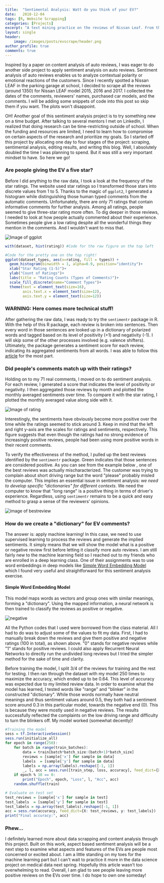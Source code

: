 ```yaml
---
title:  "Sentimental Analysis: Watt do you think of your EV?"
date:   2018-12-04
tags: [R, Website Scrapping]
categories: [Projects]
excerpt: "A text mining practice on the reviews of Nissan Leaf. From this content analysis project, I found out that while EV customers have given consistant ratings over time, they have been using more positive words in their reviews."
layout: single
header:
    image: /images/posts/evscrape/header.png
author_profile: true
comments: true
---
```

Inspired by a paper on content analysis of auto reviews, I was eager to do another side project to apply sentiment analysis on auto reviews. Sentiment analysis of auto reviews enables us to analyze contextual polarity or emotional reactions of the customers. Since I recently spotted a Nissan LEAF in the parking garage at school, I decided to scrape all the reviews (around 1350) for Nissan LEAF model 2015, 2016 and 2017. I collected the dates of the comments, reviewers' names, purchased car models, and the comments. I will be adding some snippets of code into this post so skip them if you want. The plots won't disappoint.

OH! Another goal of this sentiment analysis project is to try something new on a time budget. After talking to several mentors I met on LinkedIn, I realized that doing research can be time-restricting outside of school. When the funding and resources are limited, I need to learn how to compromise on certain aspects of the research and prioritize my goals. So I started off this project by allocating one day to four stages of the project: scraping, sentimental analysis, editing results, and writing this blog. Well, I absolutely doubled the time I was planning to spend. But it was still a very important mindset to have. So here we go!


### Are people giving the EV a five star?
Before I did anything to the raw data, I took a look at the frequency of the star ratings. The website used star ratings so I transformed those stars into discrete values from 1 to 5. Thanks to the magic of `ggplot2`, I generated a histogram while distinguishing those human typed comments from the automatic comments. Unfortunately, there are only 71 ratings that contain informative comments for further analysis. Among all ratings, people seemed to give three-star rating more often. To dig deeper in those reviews, I needed to look at how people actually commented about their experience. Sometimes people give a low rating despite all the wonderful things they mention in the comments. And I wouldn't want to miss that.

![Image of ggplot](/images/posts/evscrape/ggplot.png)

```r
with(dataset, hist(rating)) #Code for the raw figure on the top left

#Code for the pretty one on the top right!
ggplot(dataset_types, aes(x=rating, fill = types)) +
  geom_histogram(binwidth = 1, alpha=0.9, position="identity")+
  xlab("Star Rating (1-5)")+
  ylab("Count of Ratings")+
  labs(title = "Rating Counts (Types of Comments)")+
  scale_fill_discrete(name="Comment Types")+
  theme(text = element_text(size=16),
        axis.text.x = element_text(size=12),
        axis.text.y = element_text(size=12))
```

### WARNING: Here comes more technical stuff!
After gathering the raw data, I was ready to try the `sentimentr` package in R. With the help of this R package, each review is broken into sentences. Then every word in those sentences are looked up in a dictionary of polarized words and tagged based on its level of positivity (+1) and negativity (-1). I will skip some of the other processes involved (e.g. valence shifters). Ultimately, the package generates a sentiment score for each review, indicating its aggregated sentiments from all words. I was able to follow this [article](https://justrthings.com/2016/08/17/web-scraping-and-sentiment-analysis-of-amazon-reviews/comment-page-1/#comment-363) for the most part.

### Did people's comments match up with their ratings?
Holding on to my 71 real comments, I moved on to do sentiment analysis. For each review, I generated a score that indicates the level of positivity or negativity. I then aggregated those reviews by month and plotted the monthly averaged sentiments over time. To compare it with the star rating, I plotted the monthly averaged value along side with it.


![Image of rating](/images/posts/evscrape/rating.png)

Interestingly, the sentiments have obviously become more positive over the time while the ratings seemed to stick around 3. Keep in mind that the left and right y-axis are the scales for ratings and sentiments, respectively. This figure suggests that even though the ratings had no strong evidence of increasingly positive reviews, people had been using more positive words in their recent comments.

To verify the effectiveness of the method, I pulled up the best reviews identified by the `sentimentr` package. Green indicates that those sentences are considered positive. As you can see from the example below , one of the best reviews was actually mischaracterized. The customer was trying to complain about short driving range but the word "please" probably misled the computer. This implies an essential issue in sentiment analysis: *we need to develop specific "dictionaries" for different contexts*. We need the computer to know that "long range" is a positive thing in terms of driver's experience. Regardless, using `sentimentr` remains to be a quick and easy method to grasp a sense of the reviewers’ opinions. 

![image of bestreview](/images/posts/evscrape/bestreview.png)

### How do we create a "dictionary" for EV comments?

The answer is: apply machine learning! In this case, we need to use supervised learning to process the reviews and generate the implied sentiments. It simply means that we will show the model what is a positive or negative review first before letting it classify more auto reviews. I am still fairly new to the machine learning field so I reached out to my friends who are enrolled in a deep learning class. One of their assignments was to use word embeddings in deep models like [Simple Word Embedding Model](http://people.ee.duke.edu/~lcarin/acl2018_swem.pdf) which I found very useful and straightforward for this sentiment analysis exercise. 

<div class="notice">
    <h4>Simple Word Embedding Model</h4>
    <p>This model maps words as vectors and group ones with similar meanings, forming a "dictionary". Using the mapped information, a neural network is then trained to classify the reviews as positive or negative.</p>
</div>



![negative](/images/posts/evscrape/negative.png)

All the Python codes that I used were borrowed from the class material. All I had to do was to adjust some of the values to fit my data. First, I had to manually break down the reviews and give them positive and negative ratings (100 in total), as shown above. "0" stands for negative reviews while "1" stands for positive reviews. I could also apply Recurrent Neural Networks to directly run the undivided long reviews but I tried the simpler method for the sake of time and clarity.

Before training the model, I split 3/4 of the reviews for training and the rest for testing. I then ran through the dataset with my model 250 times to maximize the accuracy, which ended up to be 0.64. This level of accuracy was expected due to my limited review data. In order to examine what the model has learned, I tested words like "range" and "blinker" in the constructed "dictionary". While those words normally have neutral meanings and thus sentiment values around 0.5, they both had a sentiment score around 0.3 in this particular model, towards the negative end (0). This is because they were mostly used in negative reviews. The results successfully reflected the complaints on the low driving range and difficulty to turn the blinkers off. My model worked (somewhat decently)!


```r
#Training the model
sess = tf.InteractiveSession()
sess.run(initialize_all)
for epoch in range(250):
    for batch in range(train_batches):
        data = train[batch*batch_size:(batch+1)*batch_size]
        reviews = [sample['x'] for sample in data]
        labels  = [sample['y'] for sample in data]
        labels = np.array(labels).reshape([-1, 1])
        _, l, acc = sess.run([train_step, loss, accuracy], feed_dict={X: reviews, y: labels})
    if epoch % 10 == 0:
        print("Epoch", epoch, "Loss", l, "Acc", acc)
    random.shuffle(train)

# Evaluate on test set
test_reviews = [sample['x'] for sample in test]
test_labels  = [sample['y'] for sample in test]
test_labels = np.array(test_labels).reshape([-1, 1])
acc = sess.run(accuracy, feed_dict={X: test_reviews, y: test_labels})
print("Final accuracy:", acc)

```

### Phew...
I definitely learned more about data scrapping and content analysis through this project. Built on this work, aspect based sentiment analysis will be a next step to examine what aspects and features of the EVs are people most concerned or excited about. I am a little standing on my toes for the machine learning part but I can't wait to practice it more in the data science project on medical data next spring. Hopefully this article wasn't too overwhelming to read. Overall, I am glad to see people leaving more positive reviews on the EVs over time. I do hope to own one someday!

